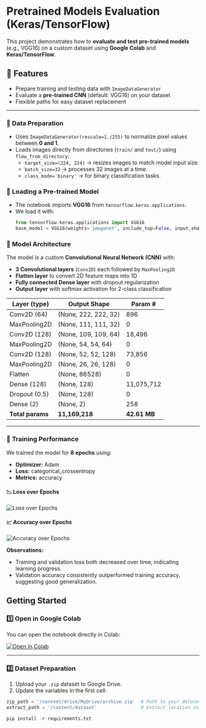 
# Pretrained Models Evaluation (Keras/TensorFlow)

This project demonstrates how to **evaluate and test pre-trained models** (e.g., VGG16) on a custom dataset using **Google Colab** and **Keras/TensorFlow**.


## 📌 Features
- Prepare training and testing data with `ImageDataGenerator`
- Evaluate a **pre-trained CNN** (default: VGG16) on your dataset
- Flexible paths for easy dataset replacement

---

### 🔹 Data Preparation
- Uses `ImageDataGenerator(rescale=1./255)` to normalize pixel values between **0 and 1**.
- Loads images directly from directories (`train/` and `test/`) using `flow_from_directory`:
  - `target_size=(224, 224)` → resizes images to match model input size.
  - `batch_size=32` → processes 32 images at a time.
  - `class_mode='binary'` → for binary classification tasks.

### 🔹 Loading a Pre-trained Model
- The notebook imports **VGG16** from `tensorflow.keras.applications`.
- We load it with:
  ```python
  from tensorflow.keras.applications import VGG16
  base_model = VGG16(weights='imagenet', include_top=False, input_shape=(224,224,3))

### 🔹 Model Architecture
The model is a custom **Convolutional Neural Network (CNN)** with:
- **3 Convolutional layers** (`Conv2D`) each followed by `MaxPooling2D`
- **Flatten layer** to convert 2D feature maps into 1D
- **Fully connected Dense layer** with dropout regularization
- **Output layer** with softmax activation for 2-class classification

| Layer (type)       | Output Shape       | Param #     |
|--------------------|-------------------|-------------|
| Conv2D (64)        | (None, 222, 222, 32) | 896       |
| MaxPooling2D       | (None, 111, 111, 32) | 0         |
| Conv2D (128)       | (None, 109, 109, 64) | 18,496    |
| MaxPooling2D       | (None, 54, 54, 64)   | 0         |
| Conv2D (128)       | (None, 52, 52, 128)  | 73,856    |
| MaxPooling2D       | (None, 26, 26, 128)  | 0         |
| Flatten            | (None, 86528)       | 0         |
| Dense (128)        | (None, 128)         | 11,075,712|
| Dropout (0.5)      | (None, 128)         | 0         |
| Dense (2)          | (None, 2)           | 258       |
| **Total params**   | **11,169,218**      | **42.61 MB** |

---

### 🔹 Training Performance
We trained the model for **8 epochs** using:
- **Optimizer:** Adam
- **Loss:** categorical_crossentropy
- **Metrics:** accuracy

#### 📉 Loss over Epochs
![Loss over Epochs](loss_plot.png)

#### 📈 Accuracy over Epochs
![Accuracy over Epochs](accuracy_plot.png)


**Observations:**
- Training and validation loss both decreased over time, indicating learning progress.
- Validation accuracy consistently outperformed training accuracy, suggesting good generalization.

## Getting Started

### 1️⃣ Open in Google Colab
You can open the notebook directly in Colab:

[![Open In Colab](https://colab.research.google.com/assets/colab-badge.svg)](https://colab.research.google.com/github/YOUR-USERNAME/pretrained-models-eval-keras/blob/main/Evaluating_and_Testing_Pretrained_Models.ipynb)

---

### 2️⃣ Dataset Preparation
1. Upload your `.zip` dataset to Google Drive.
2. Update the variables in the first cell:
```python
zip_path = '/content/drive/MyDrive/archive.zip'  # Path to your dataset zip file
extract_path = '/content/dataset'                # Extract location in Colab

pip install -r requirements.txt

